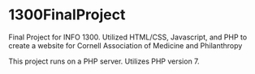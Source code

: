 # 1300FinalProject
Final Project for INFO 1300. Utilized HTML/CSS, Javascript, and PHP to create a website for Cornell Association of Medicine and Philanthropy

This project runs on a PHP server. Utilizes PHP version 7.
